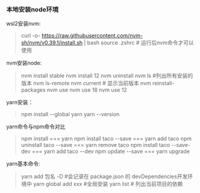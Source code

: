

### **本地安装node环境**
wsl2安装nvm:
>curl -o- https://raw.githubusercontent.com/nvm-sh/nvm/v0.39.1/install.sh | bash
source .zshrc # 运行后nvm命令才可以使用

nvm安装node:
>nvm install stable
nvm install 12
nvm uninstall <version>
nvm ls #列出所有安装的版本
nvm ls-remote
nvm current # 显示当前版本
nvm reinstall-packages <version>
nvm use <version>
nvm use 18
nvm use 12

yarn安装：
>npm install --global yarn
yarn --version

yarn命令与npm命令对比
>npm install === yarn 
npm install taco --save === yarn add taco 
npm uninstall taco --save === yarn remove taco 
npm install taco --save-dev === yarn add taco --dev 
npm update --save === yarn upgrade

yarn基本命令:
>yarn add 包名 -D #会记录在 package.json 的 devDependencies开发环境中
yarn global add xxx #全局安装
yarn list # 列出当前项目的依赖